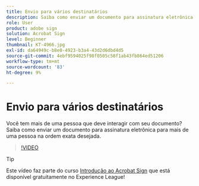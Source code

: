 ```yaml
---
title: Envio para vários destinatários
description: Saiba como enviar um documento para assinatura eletrônica para mais de uma pessoa na ordem exata desejada
role: User
product: adobe sign
solution: Acrobat Sign
level: Beginner
thumbnail: KT-4966.jpg
exl-id: da64949c-b8e0-4923-b3a4-43d2d6dbd4d5
source-git-commit: 4ebf9594025f98f0505c58f1ab43fb864ed51206
workflow-type: tm+mt
source-wordcount: '83'
ht-degree: 9%

---
```


# Envio para vários destinatários

Você tem mais de uma pessoa que deve interagir com seu documento? Saiba como enviar um documento para assinatura eletrônica para mais de uma pessoa na ordem exata desejada.

>[!VIDEO](https://video.tv.adobe.com/v/341296?quality=12&learn=on&hidetitle=true)

>[!TIP]
>
>Este vídeo faz parte do curso [Introdução ao Acrobat Sign](https://experienceleague.adobe.com/?recommended=Sign-U-1-2020.1) que está disponível gratuitamente no Experience League!
